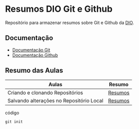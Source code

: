 
# Resumos DIO Git e Github

Repositório para armazenar resumos sobre Git e Github da
[DIO](https://www.dio.me/).

## Documentação
- [Documentação Git](https://git-scm.com/docs)
- [Documentação Github](https://docs.github.com/pt)

## Resumo das Aulas

| Aulas | Resumo |
|-------|--------|
| Criando e clonando Repositórios | [Resumos]() |
| Salvando alterações no Repositório Local | [Resumos]() |

código
```
git init
```
